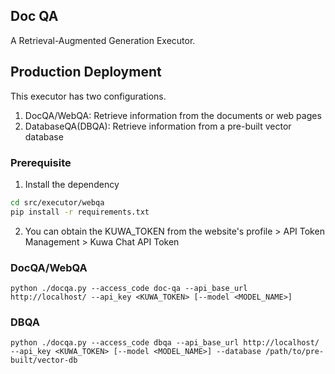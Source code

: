 Doc QA
---
A Retrieval-Augmented Generation Executor.

## Production Deployment

This executor has two configurations.
1. DocQA/WebQA: Retrieve information from the documents or web pages
2. DatabaseQA(DBQA): Retrieve information from a pre-built vector database

### Prerequisite
1. Install the dependency
```sh
cd src/executor/webqa
pip install -r requirements.txt
```
2. You can obtain the KUWA_TOKEN from the website's profile > API Token Management > Kuwa Chat API Token

### DocQA/WebQA
```
python ./docqa.py --access_code doc-qa --api_base_url http://localhost/ --api_key <KUWA_TOKEN> [--model <MODEL_NAME>]
```

### DBQA
```
python ./docqa.py --access_code dbqa --api_base_url http://localhost/ --api_key <KUWA_TOKEN> [--model <MODEL_NAME>] --database /path/to/pre-built/vector-db
```